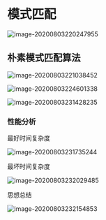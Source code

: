 # 模式匹配

![image-20200803220247955](https://cdn.jsdelivr.net/gh/KimYangOfCat/MyPicStorage/2021-CSPostgraduate-408/20200810012517.jpg)

## 朴素模式匹配算法

![image-20200803221038452](https://cdn.jsdelivr.net/gh/KimYangOfCat/MyPicStorage/2021-CSPostgraduate-408/20200810012522.jpg)

![image-20200803224601338](https://cdn.jsdelivr.net/gh/KimYangOfCat/MyPicStorage/2021-CSPostgraduate-408/20200810012527.jpg)

![image-20200803231428235](https://cdn.jsdelivr.net/gh/KimYangOfCat/MyPicStorage/2021-CSPostgraduate-408/20200810012623.jpg)

### 性能分析

最好时间复杂度

![image-20200803231735244](https://cdn.jsdelivr.net/gh/KimYangOfCat/MyPicStorage/2021-CSPostgraduate-408/20200810012632.jpg)

最坏时间复杂度

![image-20200803232029485](https://cdn.jsdelivr.net/gh/KimYangOfCat/MyPicStorage/2021-CSPostgraduate-408/20200810012636.jpg)

思想总结

![image-20200803232154853](https://cdn.jsdelivr.net/gh/KimYangOfCat/MyPicStorage/2021-CSPostgraduate-408/20200810012908.jpg)
<!-- 评论模块，不可删除 -->
<Vssue  />